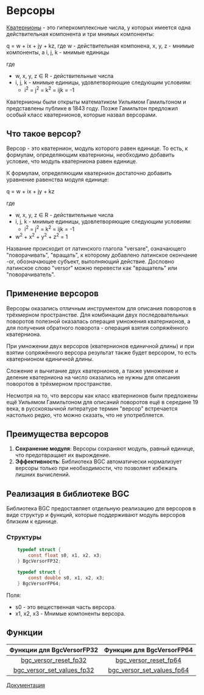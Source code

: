 # Версоры

[Кватернионы](quaternion-rus.md) - это гиперкомплексные числа, у которых имеется одна действительная компонента и три мнимых компоненты:

q = w + ix + jy + kz, где w - действительная компонена, x, y, z - мнимые компоненты, а i, j, k - мнимые единицы

где
- w, x, y, z &isin; R - действительные числа
- i, j, k - мнимые единицы, удовлетворяющие следующим условиям:
   - i<sup>2</sup> = j<sup>2</sup> = k<sup>2</sup> = ijk = -1

Кватернионы были открыты математиком Уильямом Гамильтоном и представлены публике в 1843 году. Позже Гамильтон предложил особый класс кватернионов, которые назвал версорами.

## Что такое версор?

Версор - это кватернион, модуль которого равен единице. То есть, к формулам, определяющим кватернионы, необходимо добавить условие, что модуль кватерниона равен единице.

К формулам, определяющим кватернион достаточно добавить уравнение равенства модуля единице:

q = w + ix + jy + kz

где
- w, x, y, z &isin; R - действительные числа
- i, j, k - мнимые единицы, удовлетворяющие следующим условиям:
   - i<sup>2</sup> = j<sup>2</sup> = k<sup>2</sup> = ijk = -1
- w<sup>2</sup> + x<sup>2</sup> + y<sup>2</sup> + z<sup>2</sup> = 1

Название происходит от латинского глагола "versare", означающего "поворачивать", "вращать", к которому добавлено латинское окончание -or, обозначающее субъект, выполняющий действие. Дословно латинское слово "versor" можно перевести как "вращатель" или "поворачиватель".

## Применение версоров

Версоры оказались отличным инструментом для описания поворотов в трёхмерном пространстве. Для комбинации двух последовательных поворотов полезной оказалась операция умножения кватернионов, а для получения обратного поворота - операция взятия сопряжённого кватерниона.

При умножении двух версоров (кватернионов единичной длины) и при взятии сопряжённого версора результат также будет версором, то есть кватернионом единичной длины.

Сложение и вычитание двух кватернионов, а также умножение и деление кватерниона на число оказались не нужны для описания поворотов в трёхмерном пространстве.

Несмотря на то, что версоры как класс кватернионов были предложены ещё Уильямом Гамильтоном для описаний поворотов ещё в середине 19 века, в русскоязычной литературе термин "версор" встречается настолько редко, что можно сказать, что не употребляется.

## Преимущества версоров

1. **Сохранение модуля**: Версоры сохраняют модуль, равный единице, что предотвращает их вырождение.
2. **Эффективность**: Библиотека BGC автоматически нормализует версоры только при необходимости, что позволяет избежать лишних вычислений.

## Реализация в библиотеке BGC

Библиотека BGC предоставляет отдельную реализацию для версоров в виде структур и функций, которые поддерживают модуль версоров близким к единице.

### Структуры

```c
    typedef struct {
        const float s0, x1, x2, x3;
    } BgcVersorFP32;

    typedef struct {
        const double s0, x1, x2, x3;
    } BgcVersorFP64;
```

Поля:
- s0 - это вещественная часть версора.
- x1, x2, x3 - Мнимые компоненты версора.

## Функции

| Функции для BgcVersorFP32                                     | Функции для BgcVersorFP64                                     |
|:-------------------------------------------------------------:|:-------------------------------------------------------------:|
| [bgc_versor_reset_fp32](versor/reset-rus.md)                  | [bgc_versor_reset_fp64](versor/reset-rus.md)                  |
| [bgc_versor_set_values_fp32](versor/set-values-rus.md)        | [bgc_versor_set_values_fp64](versor/set-values-rus.md)        |


[Документация](intro-rus.md)
